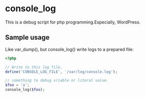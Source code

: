 # console_log
This is a debug script for php programming.Especially,  WordPress.

## Sample usage ##

Like var_dump(), but console_log() write logs to a prepared file:

```php
<?php

// Write to this log file.
define('CONSOLE_LOG_FILE', '/var/log/console.log');   

// something to debug vriable or literal value.
$foo = 'a';
console_log($foo);
```

